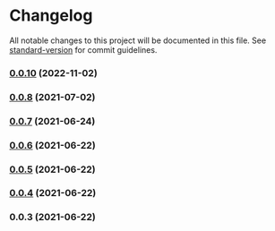 # Changelog

All notable changes to this project will be documented in this file. See [standard-version](https://github.com/conventional-changelog/standard-version) for commit guidelines.

### [0.0.10](https://github.com/jakratiwanich-ns/zebralib.git/compare/v0.0.8...v0.0.10) (2022-11-02)

### [0.0.8](https://github.com/jakratiwanich-ns/zebralib.git/compare/v0.0.7...v0.0.8) (2021-07-02)

### [0.0.7](https://github.com/jakratiwanich-ns/zebralib.git/compare/v0.0.6...v0.0.7) (2021-06-24)

### [0.0.6](https://github.com/jakratiwanich-ns/zebralib.git/compare/v0.0.5...v0.0.6) (2021-06-22)

### [0.0.5](https://github.com/jakratiwanich-ns/zebralib.git/compare/v0.0.4...v0.0.5) (2021-06-22)

### [0.0.4](https://github.com/jakratiwanich-ns/zebralib.git/compare/v0.0.3...v0.0.4) (2021-06-22)

### 0.0.3 (2021-06-22)

